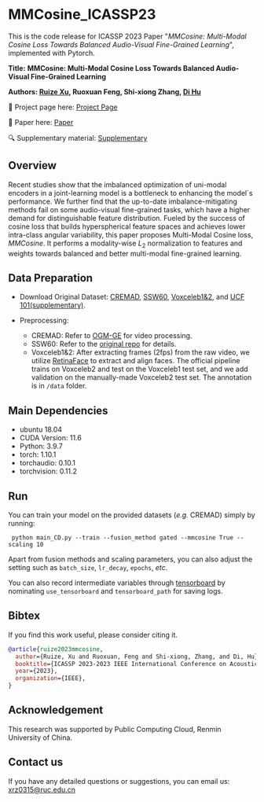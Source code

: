 # MMCosine_ICASSP23
 This is the code release for ICASSP 2023 Paper "*MMCosine: Multi-Modal Cosine Loss Towards Balanced Audio-Visual Fine-Grained Learning*", implemented with Pytorch.

**Title:** **MMCosine: Multi-Modal Cosine Loss Towards Balanced Audio-Visual Fine-Grained Learning**

**Authors: [Ruize Xu](https://rick-xu315.github.io/), Ruoxuan Feng, Shi-xiong Zhang, [Di Hu](https://dtaoo.github.io/)**

:rocket: Project page here: [Project Page](https://gewu-lab.github.io/MMCosine/)

:page_facing_up: Paper here: [Paper](https://arxiv.org/abs/2303.05338)

:mag: Supplementary material: [Supplementary](https://rick-xu315.github.io/ICASSP23_Sup.pdf)



## Overview

Recent studies show that the imbalanced optimization of uni-modal encoders in a joint-learning model is a bottleneck to enhancing the model`s performance. We further find that the up-to-date imbalance-mitigating methods fail on some audio-visual fine-grained tasks, which have a higher demand for distinguishable feature distribution. Fueled by the success of cosine loss that builds hyperspherical feature spaces and achieves lower intra-class angular variability, this paper proposes Multi-Modal Cosine loss, *MMCosine*. It performs a modality-wise $L_2$ normalization to features and weights towards balanced and better multi-modal fine-grained learning.

## Data Preparation

- Download Original Dataset: [CREMAD](https://github.com/CheyneyComputerScience/CREMA-D), [SSW60](https://github.com/visipedia/ssw60), [Voxceleb1&2](https://mm.kaist.ac.kr/datasets/voxceleb/), and [UCF 101(supplementary)](https://www.crcv.ucf.edu/research/data-sets/ucf101/).

- Preprocessing:
  - CREMAD: Refer to [OGM-GE](https://github.com/GeWu-Lab/OGM-GE_CVPR2022) for video processing.
  - SSW60: Refer to the [original repo](https://github.com/visipedia/ssw60) for details.
  - Voxceleb1&2: After extracting frames (2fps) from the raw video, we utilize [RetinaFace](https://github.com/serengil/retinaface) to extract and align faces. The official pipeline trains on Voxceleb2 and test on the Voxceleb1 test set, and we add validation on the manually-made Voxceleb2 test set. The annotation is in ```/data``` folder.

## Main Dependencies

- ubuntu 18.04
- CUDA Version: 11.6
- Python: 3.9.7
- torch: 1.10.1
- torchaudio: 0.10.1 
- torchvision: 0.11.2 

## Run

 You can train your model on the provided datasets (*e.g.* CREMAD) simply by running:

``` python main_CD.py --train --fusion_method gated --mmcosine True --scaling 10```

Apart from fusion methods and scaling parameters, you can also adjust the setting such as ```batch_size```, ```lr_decay```, ```epochs```, *etc*.

You can also record intermediate variables through [tensorboard](https://pytorch.org/docs/stable/tensorboard.html) by nominating ```use_tensorboard``` and ```tensorboard_path``` for saving logs.

## Bibtex

If you find this work useful, please consider citing it.

```BibTeX
@article{ruize2023mmcosine,
  author={Ruize, Xu and Ruoxuan, Feng and Shi-xiong, Zhang, and Di, Hu},
  booktitle={ICASSP 2023-2023 IEEE International Conference on Acoustics, Speech and Signal Processing (ICASSP)},
  year={2023},
  organization={IEEE},
}
```

## Acknowledgement

This research was supported by Public Computing Cloud, Renmin University of China.

## Contact us

If you have any detailed questions or suggestions, you can email us: <xrz0315@ruc.edu.cn>

